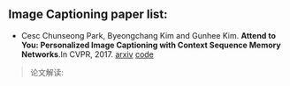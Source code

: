 ## Image Captioning paper list:
- Cesc Chunseong Park, Byeongchang Kim and Gunhee Kim. 
<b>Attend to You: Personalized Image Captioning with Context Sequence Memory Networks</b>.In CVPR, 2017.
[arxiv](https://arxiv.org/abs/1704.06485) [code](https://github.com/cesc-park/attend2u)

> 论文解读:


